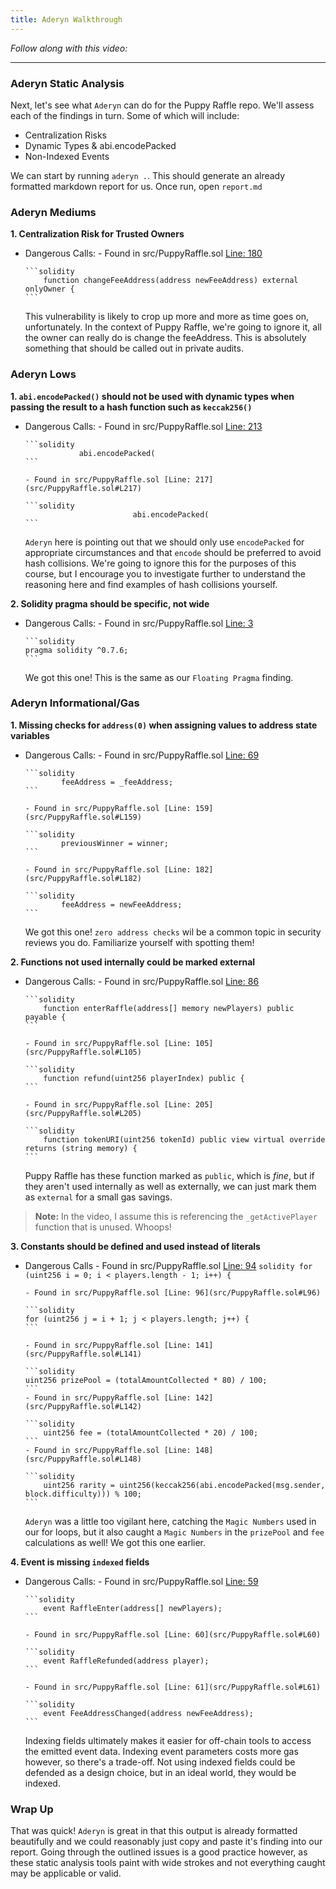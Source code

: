 ```yaml
---
title: Aderyn Walkthrough
---
```


_Follow along with this video:_

---

### Aderyn Static Analysis

Next, let's see what `Aderyn` can do for the Puppy Raffle repo. We'll assess each of the findings in turn. Some of which will include:

- Centralization Risks
- Dynamic Types & abi.encodePacked
- Non-Indexed Events

We can start by running `aderyn .`. This should generate an already formatted markdown report for us. Once run, open `report.md`

### Aderyn Mediums

**1. Centralization Risk for Trusted Owners**

- Dangerous Calls: - Found in src/PuppyRaffle.sol [Line: 180](src/PuppyRaffle.sol#L180)

      ```solidity
          function changeFeeAddress(address newFeeAddress) external onlyOwner {
      ```

  This vulnerability is likely to crop up more and more as time goes on, unfortunately. In the context of Puppy Raffle, we're going to ignore it, all the owner can really do is change the feeAddress. This is absolutely something that should be called out in private audits.

### Aderyn Lows

**1. `abi.encodePacked()` should not be used with dynamic types when passing the result to a hash function such as `keccak256()`**

- Dangerous Calls: - Found in src/PuppyRaffle.sol [Line: 213](src/PuppyRaffle.sol#L213)

      ```solidity
                  abi.encodePacked(
      ```

      - Found in src/PuppyRaffle.sol [Line: 217](src/PuppyRaffle.sol#L217)

      ```solidity
                              abi.encodePacked(
      ```

  `Aderyn` here is pointing out that we should only use `encodePacked` for appropriate circumstances and that `encode` should be preferred to avoid hash collisions. We're going to ignore this for the purposes of this course, but I encourage you to investigate further to understand the reasoning here and find examples of hash collisions yourself.

**2. Solidity pragma should be specific, not wide**

- Dangerous Calls: - Found in src/PuppyRaffle.sol [Line: 3](src/PuppyRaffle.sol#L3)

      ```solidity
      pragma solidity ^0.7.6;
      ```

  We got this one! This is the same as our `Floating Pragma` finding.

### Aderyn Informational/Gas

**1. Missing checks for `address(0)` when assigning values to address state variables**

- Dangerous Calls: - Found in src/PuppyRaffle.sol [Line: 69](src/PuppyRaffle.sol#L69)

      ```solidity
              feeAddress = _feeAddress;
      ```

      - Found in src/PuppyRaffle.sol [Line: 159](src/PuppyRaffle.sol#L159)

      ```solidity
              previousWinner = winner;
      ```

      - Found in src/PuppyRaffle.sol [Line: 182](src/PuppyRaffle.sol#L182)

      ```solidity
              feeAddress = newFeeAddress;
      ```

  We got this one! `zero address checks` wil be a common topic in security reviews you do. Familiarize yourself with spotting them!

**2. Functions not used internally could be marked external**

- Dangerous Calls: - Found in src/PuppyRaffle.sol [Line: 86](src/PuppyRaffle.sol#L86)

      ```solidity
          function enterRaffle(address[] memory newPlayers) public payable {
      ```

      - Found in src/PuppyRaffle.sol [Line: 105](src/PuppyRaffle.sol#L105)

      ```solidity
          function refund(uint256 playerIndex) public {
      ```

      - Found in src/PuppyRaffle.sol [Line: 205](src/PuppyRaffle.sol#L205)

      ```solidity
          function tokenURI(uint256 tokenId) public view virtual override returns (string memory) {
      ```

  Puppy Raffle has these function marked as `public`, which is _fine_, but if they aren't used internally as well as externally, we can just mark them as `external` for a small gas savings.

> **Note:** In the video, I assume this is referencing the `_getActivePlayer` function that is unused. Whoops!

**3. Constants should be defined and used instead of literals**

- Dangerous Calls - Found in src/PuppyRaffle.sol [Line: 94](src/PuppyRaffle.sol#L94)
  `solidity
    for (uint256 i = 0; i < players.length - 1; i++) {
    `

      - Found in src/PuppyRaffle.sol [Line: 96](src/PuppyRaffle.sol#L96)

      ```solidity
      for (uint256 j = i + 1; j < players.length; j++) {
      ```

      - Found in src/PuppyRaffle.sol [Line: 141](src/PuppyRaffle.sol#L141)

      ```solidity
      uint256 prizePool = (totalAmountCollected * 80) / 100;
      ```
      - Found in src/PuppyRaffle.sol [Line: 142](src/PuppyRaffle.sol#L142)

      ```solidity
          uint256 fee = (totalAmountCollected * 20) / 100;
      ```
      - Found in src/PuppyRaffle.sol [Line: 148](src/PuppyRaffle.sol#L148)

      ```solidity
          uint256 rarity = uint256(keccak256(abi.encodePacked(msg.sender, block.difficulty))) % 100;
      ```

  `Aderyn` was a little too vigilant here, catching the `Magic Numbers` used in our for loops, but it also caught a `Magic Numbers` in the `prizePool` and `fee` calculations as well! We got this one earlier.

**4. Event is missing `indexed` fields**

- Dangerous Calls: - Found in src/PuppyRaffle.sol [Line: 59](src/PuppyRaffle.sol#L59)

      ```solidity
          event RaffleEnter(address[] newPlayers);
      ```

      - Found in src/PuppyRaffle.sol [Line: 60](src/PuppyRaffle.sol#L60)

      ```solidity
          event RaffleRefunded(address player);
      ```

      - Found in src/PuppyRaffle.sol [Line: 61](src/PuppyRaffle.sol#L61)

      ```solidity
          event FeeAddressChanged(address newFeeAddress);
      ```

  Indexing fields ultimately makes it easier for off-chain tools to access the emitted event data. Indexing event parameters costs more gas however, so there's a trade-off. Not using indexed fields could be defended as a design choice, but in an ideal world, they would be indexed.

### Wrap Up

That was quick! `Aderyn` is great in that this output is already formatted beautifully and we could reasonably just copy and paste it's finding into our report. Going through the outlined issues is a good practice however, as these static analysis tools paint with wide strokes and not everything caught may be applicable or valid.
